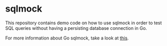 # sqlmock

This repository contains demo code on how to use sqlmock in order to test SQL queries without having a persisting
database connection in Go. 

For more information about Go sqlmock, take a look at [this](https://github.com/DATA-DOG/go-sqlmock).